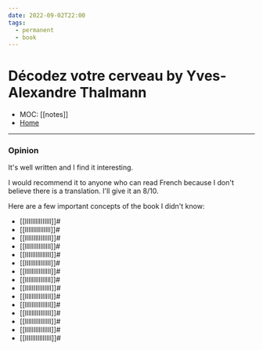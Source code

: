 ```yaml
---
date: 2022-09-02T22:00
tags:
  - permanent
  - book
---
```

# Décodez votre cerveau by Yves-Alexandre Thalmann
- MOC: [[notes]]
- [Home](https://misudashi.ga/)
----------
### Opinion
It's well written and I find it interesting. 

I would recommend it to anyone who can read French because I don't believe there is a translation. I'll give it an 8/10.

Here are a few important concepts of the book I didn't know:

- [[IIIIllllIIIIlll]]#
- [[lIIllllllIlIlIl]]#
- [[llIIlIllIIIIlIl]]#
- [[lllllIIIIllIIll]]#
- [[IIIIlIIllllllII]]#
- [[IIIlllIlIllIlll]]#
- [[llllIIIlIIllIIl]]#
- [[lIIlllIlIIllllI]]#
- [[IllIIIIIlIlIllI]]#
- [[lIllIlIlIIllIlI]]#
- [[lllIIlIIIlllIlI]]#
- [[lIlllllIIIIIlII]]#
- [[IllIllIIlIlIIlI]]#
- [[llIIlIlIIlIIllI]]#
- [[IIIIlIIIllIIlIl]]#